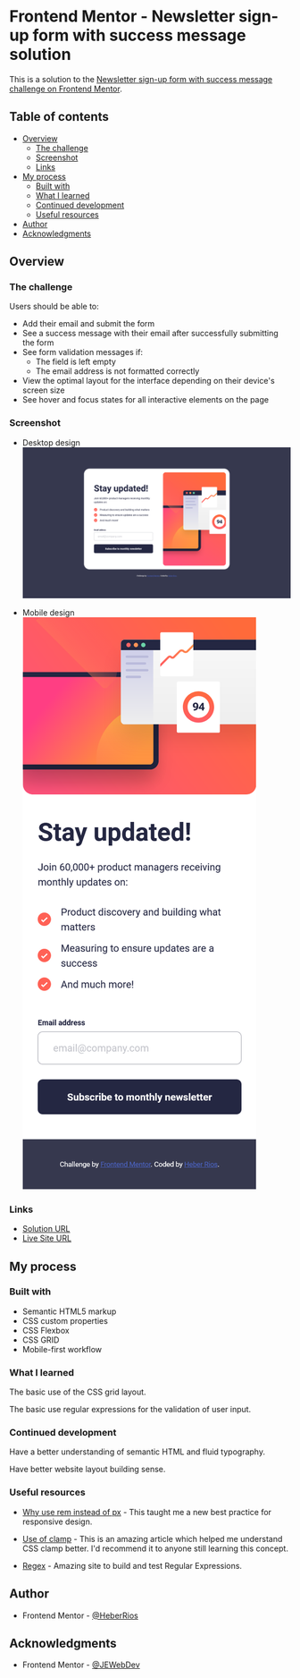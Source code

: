 # Frontend Mentor - Newsletter sign-up form with success message solution

This is a solution to the [Newsletter sign-up form with success message challenge on Frontend Mentor](https://www.frontendmentor.io/challenges/newsletter-signup-form-with-success-message-3FC1AZbNrv).

## Table of contents

-   [Overview](#overview)
    -   [The challenge](#the-challenge)
    -   [Screenshot](#screenshot)
    -   [Links](#links)
-   [My process](#my-process)
    -   [Built with](#built-with)
    -   [What I learned](#what-i-learned)
    -   [Continued development](#continued-development)
    -   [Useful resources](#useful-resources)
-   [Author](#author)
-   [Acknowledgments](#acknowledgments)

## Overview

### The challenge

Users should be able to:

-   Add their email and submit the form
-   See a success message with their email after successfully submitting the form
-   See form validation messages if:
    -   The field is left empty
    -   The email address is not formatted correctly
-   View the optimal layout for the interface depending on their device's screen size
-   See hover and focus states for all interactive elements on the page

### Screenshot

-   Desktop design ![](./assets/images/screenshot-desktop.png)

-   Mobile design ![](./assets/images/screenshot-mobile.png)

### Links

-   [Solution URL]()
-   [Live Site URL]()

## My process

### Built with

-   Semantic HTML5 markup
-   CSS custom properties
-   CSS Flexbox
-   CSS GRID
-   Mobile-first workflow

### What I learned

The basic use of the CSS grid layout.

The basic use regular expressions for the validation of user input.

### Continued development

Have a better understanding of semantic HTML and fluid typography.

Have better website layout building sense.

### Useful resources

-   [Why use rem instead of px](https://www.youtube.com/watch?v=xCSw6bPXZks) - This taught me
    a new best practice for responsive design.

-   [Use of clamp](https://www.youtube.com/watch?v=erqRw3E-vn4&t=202s) - This is an amazing article which helped me understand
    CSS clamp better. I'd recommend it to anyone still learning this concept.

-   [Regex](https://regexr.com/) - Amazing site to build and test Regular Expressions.

## Author

-   Frontend Mentor - [@HeberRios](https://www.frontendmentor.io/profile/HeberRios)

## Acknowledgments

-   Frontend Mentor - [@JEWebDev](https://www.frontendmentor.io/profile/JEWebDev)
